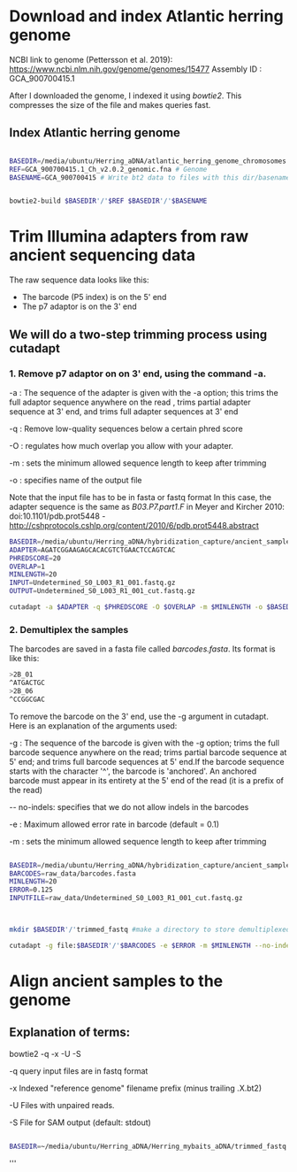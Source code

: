 # Download and index Atlantic herring genome
 NCBI link to genome (Pettersson et al. 2019): https://www.ncbi.nlm.nih.gov/genome/genomes/15477
 Assembly ID : GCA_900700415.1

After I downloaded the genome, I indexed it using *bowtie2*. This compresses the size of the file and makes queries fast.

## Index Atlantic herring genome

``` bash

BASEDIR=/media/ubuntu/Herring_aDNA/atlantic_herring_genome_chromosomes # Path to the base directory for the project.
REF=GCA_900700415.1_Ch_v2.0.2_genomic.fna # Genome
BASENAME=GCA_900700415 # Write bt2 data to files with this dir/basename


bowtie2-build $BASEDIR'/'$REF $BASEDIR'/'$BASENAME

```

# Trim Illumina adapters from raw ancient sequencing data

The raw sequence data looks like this:

 * The barcode (P5 index) is on the 5' end 
 * The p7 adaptor is on the 3' end


## We will do a two-step trimming process using cutadapt

### 1. Remove p7 adaptor on on 3' end, using the command -a.

-a : The sequence of the adapter is given with the -a option; this trims the full adaptor sequence anywhere on the read , trims partial adapter sequence at 3' end, and trims full adapter sequences at 3' end

-q : Remove low-quality sequences below a certain phred score

-O : regulates how much overlap you allow with your adapter.

-m : sets the minimum allowed sequence length to keep after trimming

-o : specifies name of the output file

Note that the input file has to be in fasta or fastq format
In this case, the adapter sequence is the same as *B03.P7.part1.F* in Meyer and Kircher 2010: doi:10.1101/pdb.prot5448 - http://cshprotocols.cshlp.org/content/2010/6/pdb.prot5448.abstract



``` bash
BASEDIR=/media/ubuntu/Herring_aDNA/hybridization_capture/ancient_samples/raw_data
ADAPTER=AGATCGGAAGAGCACACGTCTGAACTCCAGTCAC
PHREDSCORE=20
OVERLAP=1
MINLENGTH=20
INPUT=Undetermined_S0_L003_R1_001.fastq.gz
OUTPUT=Undetermined_S0_L003_R1_001_cut.fastq.gz

cutadapt -a $ADAPTER -q $PHREDSCORE -O $OVERLAP -m $MINLENGTH -o $BASEDIR'/'$OUTPUT $BASEDIR'/'$INPUT

```
### 2. Demultiplex the samples

The barcodes are saved in a fasta file called *barcodes.fasta*. Its format is like this:

``` bash
>2B_01
^ATGACTGC
>2B_06
^CCGGCGAC

```

To remove the barcode on the 3' end, use the -g argument in cutadapt. Here is an explanation of the arguments used:

 -g : The sequence of the barcode is given with the -g option; trims the full barcode sequence anywhere on the read; trims partial barcode sequence at 5' end; and trims full barcode sequences at 5' end.If the barcode sequence starts with the character '^',  the barcode is 'anchored'. An anchored barcode must  appear in its entirety at the 5' end of the read (it  is a prefix of the read)

-- no-indels: specifies that we do not allow indels in the barcodes

-e : Maximum allowed error rate in barcode (default = 0.1)

-m : sets the minimum allowed sequence length to keep after trimming


``` bash

BASEDIR=/media/ubuntu/Herring_aDNA/hybridization_capture/ancient_samples
BARCODES=raw_data/barcodes.fasta
MINLENGTH=20
ERROR=0.125
INPUTFILE=raw_data/Undetermined_S0_L003_R1_001_cut.fastq.gz



mkdir $BASEDIR'/'trimmed_fastq #make a directory to store demultiplexed fastq files

cutadapt -g file:$BASEDIR'/'$BARCODES -e $ERROR -m $MINLENGTH --no-indels --discard-untrimmed -o $BASEDIR'/'trimmed_fastq/"{name}_cut_trim.fastq" $BASEDIR'/'$INPUTFILE 

```

# Align ancient samples to the genome

## Explanation of terms:

bowtie2 -q -x <bt2-idx> -U <r> -S <sam>

-q query input files are in fastq format

-x <bt2-idx> Indexed "reference genome" filename prefix (minus trailing .X.bt2)

-U <r> Files with unpaired reads.

-S <sam> File for SAM output (default: stdout)

``` bash

BASEDIR=~/media/ubuntu/Herring_aDNA/Herring_mybaits_aDNA/trimmed_fastq # Path to the base directory

```

'''


